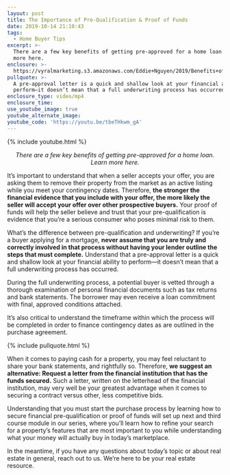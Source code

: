 ```yaml
---
layout: post
title: The Importance of Pre-Qualification & Proof of Funds
date: 2019-10-14 21:10:43
tags:
  - Home Buyer Tips
excerpt: >-
  There are a few key benefits of getting pre-approved for a home loan. Learn
  more here.
enclosure: >-
  https://vyralmarketing.s3.amazonaws.com/Eddie+Nguyen/2019/Benefits+of+Being+Pre-Approved.mp4
pullquote: >-
  A pre-approval letter is a quick and shallow look at your financial ability to
  perform—it doesn’t mean that a full underwriting process has occurred.
enclosure_type: video/mp4
enclosure_time:
use_youtube_image: true
youtube_alternate_image:
youtube_code: 'https://youtu.be/tbeTHkwm_gA'
---
```


{% include youtube.html %}

<p style="text-align: center;"><em>There are a few key benefits of getting pre-approved for a home loan. Learn more here.</em></p>

It’s important to understand that when a seller accepts your offer, you are asking them to remove their property from the market as an active listing while you meet your contingency dates. Therefore, **the stronger the financial evidence that you include with your offer, the more likely the seller will accept your offer over other prospective buyers.** Your proof of funds will help the seller believe and trust that your pre-qualification is evidence that you’re a serious consumer who poses minimal risk to them.

What’s the difference between pre-qualification and underwriting? If you’re a buyer applying for a mortgage, **never assume that you are truly and correctly involved in that process without having your lender outline the steps that must complete.** Understand that a pre-approval letter is a quick and shallow look at your financial ability to perform—it doesn’t mean that a full underwriting process has occurred.

During the full underwriting process, a potential buyer is vetted through a thorough examination of personal financial documents such as tax returns and bank statements. The borrower may even receive a loan commitment with final, approved conditions attached.

It’s also critical to understand the timeframe within which the process will be completed in order to finance contingency dates as are outlined in the purchase agreement.

{% include pullquote.html %}

When it comes to paying cash for a property, you may feel reluctant to share your bank statements, and rightfully so. Therefore, **we suggest an alternative: Request a letter from the financial institution that has the funds secured.** Such a letter, written on the letterhead of the financial institution, may very well be your greatest advantage when it comes to securing a contract versus other, less competitive bids.

Understanding that you must start the purchase process by learning how to secure financial pre-qualification or proof of funds will set up next and third course module in our series, where you’ll learn how to refine your search for a property’s features that are most important to you while understanding what your money will actually buy in today’s marketplace.

In the meantime, if you have any questions about today’s topic or about real estate in general, reach out to us. We’re here to be your real estate resource.